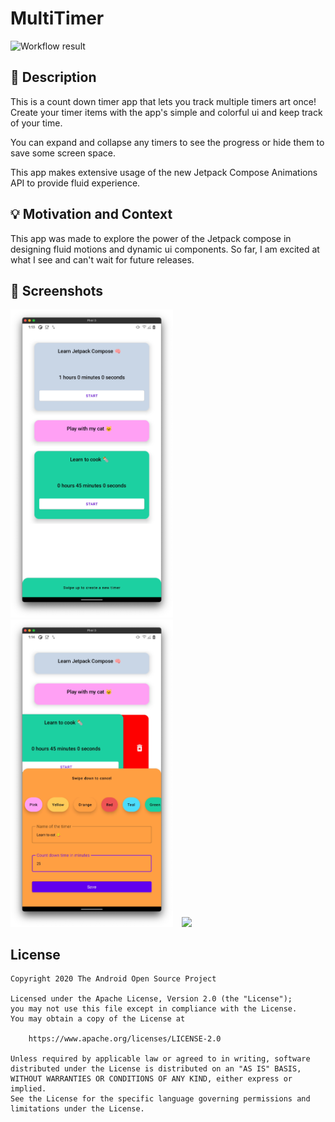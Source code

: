 # MultiTimer

<!--- Replace <OWNER> with your Github Username and <REPOSITORY> with the name of your repository. -->
<!--- You can find both of these in the url bar when you open your repository in github. -->
![Workflow result](https://github.com/yaxarat/android-dev-challenge-compose-week-2/workflows/Check/badge.svg)


## :scroll: Description
This is a count down timer app that lets you track multiple timers art once!
Create your timer items with the app's simple and colorful ui and keep track of your time.

You can expand and collapse any timers to see the progress or hide them to save some screen space.

This app makes extensive usage of the new Jetpack Compose Animations API to provide fluid experience.

## :bulb: Motivation and Context
This app was made to explore the power of the Jetpack compose in designing fluid motions and dynamic ui components.
So far, I am excited at what I see and can't wait for future releases.


## :camera_flash: Screenshots
<!-- You can add more screenshots here if you like -->
<img src="/results/screenshot_1.png" width="260">&emsp;<img src="/results/screenshot_2.png" width="260">&emsp;<img src="/results/videos.gif" width="260">

## License
```
Copyright 2020 The Android Open Source Project

Licensed under the Apache License, Version 2.0 (the "License");
you may not use this file except in compliance with the License.
You may obtain a copy of the License at

    https://www.apache.org/licenses/LICENSE-2.0

Unless required by applicable law or agreed to in writing, software
distributed under the License is distributed on an "AS IS" BASIS,
WITHOUT WARRANTIES OR CONDITIONS OF ANY KIND, either express or implied.
See the License for the specific language governing permissions and
limitations under the License.
```
